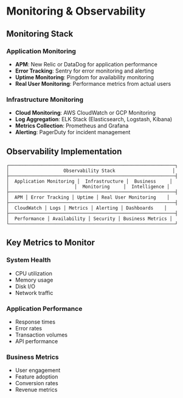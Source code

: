 # Monitoring & Observability

## Monitoring Stack

### Application Monitoring

- **APM**: New Relic or DataDog for application performance
- **Error Tracking**: Sentry for error monitoring and alerting
- **Uptime Monitoring**: Pingdom for availability monitoring
- **Real User Monitoring**: Performance metrics from actual users

### Infrastructure Monitoring

- **Cloud Monitoring**: AWS CloudWatch or GCP Monitoring
- **Log Aggregation**: ELK Stack (Elasticsearch, Logstash, Kibana)
- **Metrics Collection**: Prometheus and Grafana
- **Alerting**: PagerDuty for incident management

## Observability Implementation

```
┌─────────────────────────────────────────────────────────────┐
│                    Observability Stack                     │
├─────────────────────────────────────────────────────────────┤
│  Application Monitoring │  Infrastructure │  Business     │
│                        │  Monitoring     │  Intelligence │
├─────────────────────────────────────────────────────────────┤
│  APM │ Error Tracking │ Uptime │ Real User Monitoring    │
├─────────────────────────────────────────────────────────────┤
│  CloudWatch │ Logs │ Metrics │ Alerting │ Dashboards    │
├─────────────────────────────────────────────────────────────┤
│  Performance │ Availability │ Security │ Business Metrics │
└─────────────────────────────────────────────────────────────┘
```

## Key Metrics to Monitor

### System Health

- CPU utilization
- Memory usage
- Disk I/O
- Network traffic

### Application Performance

- Response times
- Error rates
- Transaction volumes
- API performance

### Business Metrics

- User engagement
- Feature adoption
- Conversion rates
- Revenue metrics
